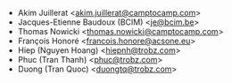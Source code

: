 - Akim Juillerat \<<akim.juillerat@camptocamp.com>\>
- Jacques-Etienne Baudoux (BCIM) \<<je@bcim.be>\>
- Thomas Nowicki \<<thomas.nowicki@camptocamp.com>\>
- François Honoré \<<francois.honore@acsone.eu>\>
- Hiep (Nguyen Hoang) \<<hiepnh@trobz.com>\>
- Phuc (Tran Thanh) \<<phuc@trobz.com>\>
- Duong (Tran Quoc) \<<duongtq@trobz.com>\>
